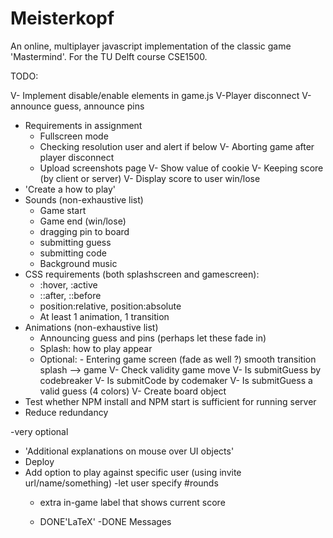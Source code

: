 # Meisterkopf
An online, multiplayer javascript implementation of the classic game 'Mastermind'. For the TU Delft course CSE1500.

TODO:

V- Implement disable/enable elements in game.js
    V-Player disconnect
    V-announce guess, announce pins
    
- Requirements in assignment
    - Fullscreen mode
    - Checking resolution user and alert if below
    V- Aborting game after player disconnect
    - Upload screenshots page
    V- Show value of cookie
V- Keeping score (by client or server)
V- Display score to user win/lose
- 'Create a how to play'
- Sounds (non-exhaustive list)
    - Game start
    - Game end (win/lose)
    - dragging pin to board
    - submitting guess
    - submitting code
    - Background music
- CSS requirements (both splashscreen and gamescreen):
    - :hover, :active
    - ::after, ::before
    - position:relative, position:absolute
    - At least 1 animation, 1 transition
- Animations (non-exhaustive list)
    - Announcing guess and pins (perhaps let these fade in)
    - Splash: how to play appear
    - Optional: - Entering game screen (fade as well ?) smooth transition splash --> game
V- Check validity game move
    V- Is submitGuess by codebreaker
    V- Is submitCode by codemaker
    V- Is submitGuess a valid guess (4 colors)
V- Create board object
- Test whether NPM install and NPM start is sufficient for running server
- Reduce redundancy

-very optional
- 'Additional explanations on mouse over UI objects'
- Deploy
- Add option to play against specific user (using invite url/name/something)
    -let user specify #rounds
    - extra in-game label that shows current score

    - DONE'LaTeX'
    -DONE Messages